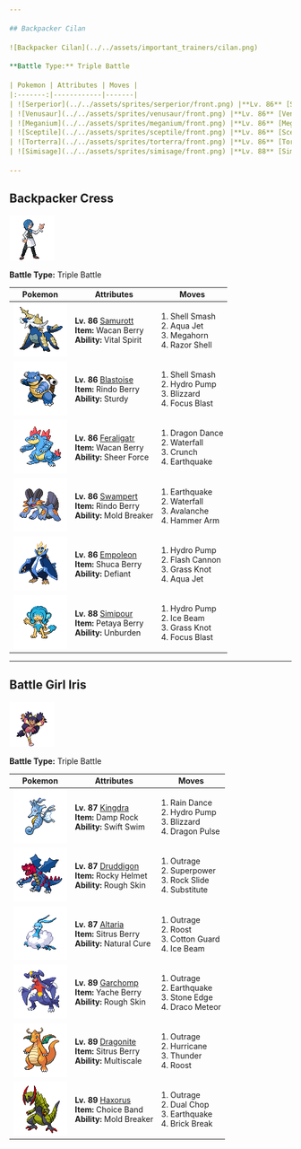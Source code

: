 ```yaml
---

## Backpacker Cilan

![Backpacker Cilan](../../assets/important_trainers/cilan.png)

**Battle Type:** Triple Battle

| Pokemon | Attributes | Moves |
|:-------:|------------|-------|
| ![Serperior](../../assets/sprites/serperior/front.png) |**Lv. 86** [Serperior](../../pokemon/serperior.md/)<br>**Item:** Yache Berry<br>**Ability:** Contrary | 1. Leaf Storm<br>2. Light Screen<br>3. Reflect<br>4. Sunny Day |
| ![Venusaur](../../assets/sprites/venusaur/front.png) |**Lv. 86** [Venusaur](../../pokemon/venusaur.md/)<br>**Item:** Payapa Berry<br>**Ability:** Chlorophyll | 1. Growth<br>2. Earthquake<br>3. Power Whip<br>4. Sludge Bomb |
| ![Meganium](../../assets/sprites/meganium/front.png) |**Lv. 86** [Meganium](../../pokemon/meganium.md/)<br>**Item:** Kebia Berry<br>**Ability:** Natural Cure | 1. Aromatherapy<br>2. Petal Dance<br>3. Toxic<br>4. Leech Seed |
| ![Sceptile](../../assets/sprites/sceptile/front.png) |**Lv. 86** [Sceptile](../../pokemon/sceptile.md/)<br>**Item:** Tanga Berry<br>**Ability:** Adaptability | 1. Energy Ball<br>2. Focus Blast<br>3. Dragon Pulse<br>4. Leaf Storm |
| ![Torterra](../../assets/sprites/torterra/front.png) |**Lv. 86** [Torterra](../../pokemon/torterra.md/)<br>**Item:** Occa Berry<br>**Ability:** Sturdy | 1. Earthquake<br>2. Crunch<br>3. Wood Hammer<br>4. Stone Edge |
| ![Simisage](../../assets/sprites/simisage/front.png) |**Lv. 88** [Simisage](../../pokemon/simisage.md/)<br>**Item:** Liechi Berry<br>**Ability:** Unburden | 1. Leaf Storm<br>2. Rock Slide<br>3. Shadow Claw<br>4. Low Kick |

---
```


## Backpacker Cress

![Backpacker Cress](../../assets/important_trainers/cress.png)

**Battle Type:** Triple Battle

| Pokemon | Attributes | Moves |
|:-------:|------------|-------|
| ![Samurott](../../assets/sprites/samurott/front.png) |**Lv. 86** [Samurott](../../pokemon/samurott.md/)<br>**Item:** Wacan Berry<br>**Ability:** Vital Spirit | 1. Shell Smash<br>2. Aqua Jet<br>3. Megahorn<br>4. Razor Shell |
| ![Blastoise](../../assets/sprites/blastoise/front.png) |**Lv. 86** [Blastoise](../../pokemon/blastoise.md/)<br>**Item:** Rindo Berry<br>**Ability:** Sturdy | 1. Shell Smash<br>2. Hydro Pump<br>3. Blizzard<br>4. Focus Blast |
| ![Feraligatr](../../assets/sprites/feraligatr/front.png) |**Lv. 86** [Feraligatr](../../pokemon/feraligatr.md/)<br>**Item:** Wacan Berry<br>**Ability:** Sheer Force | 1. Dragon Dance<br>2. Waterfall<br>3. Crunch<br>4. Earthquake |
| ![Swampert](../../assets/sprites/swampert/front.png) |**Lv. 86** [Swampert](../../pokemon/swampert.md/)<br>**Item:** Rindo Berry<br>**Ability:** Mold Breaker | 1. Earthquake<br>2. Waterfall<br>3. Avalanche<br>4. Hammer Arm |
| ![Empoleon](../../assets/sprites/empoleon/front.png) |**Lv. 86** [Empoleon](../../pokemon/empoleon.md/)<br>**Item:** Shuca Berry<br>**Ability:** Defiant | 1. Hydro Pump<br>2. Flash Cannon<br>3. Grass Knot<br>4. Aqua Jet |
| ![Simipour](../../assets/sprites/simipour/front.png) |**Lv. 88** [Simipour](../../pokemon/simipour.md/)<br>**Item:** Petaya Berry<br>**Ability:** Unburden | 1. Hydro Pump<br>2. Ice Beam<br>3. Grass Knot<br>4. Focus Blast |

---

## Battle Girl Iris

![Battle Girl Iris](../../assets/important_trainers/iris.png)

**Battle Type:** Triple Battle

| Pokemon | Attributes | Moves |
|:-------:|------------|-------|
| ![Kingdra](../../assets/sprites/kingdra/front.png) |**Lv. 87** [Kingdra](../../pokemon/kingdra.md/)<br>**Item:** Damp Rock<br>**Ability:** Swift Swim | 1. Rain Dance<br>2. Hydro Pump<br>3. Blizzard<br>4. Dragon Pulse |
| ![Druddigon](../../assets/sprites/druddigon/front.png) |**Lv. 87** [Druddigon](../../pokemon/druddigon.md/)<br>**Item:** Rocky Helmet<br>**Ability:** Rough Skin | 1. Outrage<br>2. Superpower<br>3. Rock Slide<br>4. Substitute |
| ![Altaria](../../assets/sprites/altaria/front.png) |**Lv. 87** [Altaria](../../pokemon/altaria.md/)<br>**Item:** Sitrus Berry<br>**Ability:** Natural Cure | 1. Outrage<br>2. Roost<br>3. Cotton Guard<br>4. Ice Beam |
| ![Garchomp](../../assets/sprites/garchomp/front.png) |**Lv. 89** [Garchomp](../../pokemon/garchomp.md/)<br>**Item:** Yache Berry<br>**Ability:** Rough Skin | 1. Outrage<br>2. Earthquake<br>3. Stone Edge<br>4. Draco Meteor |
| ![Dragonite](../../assets/sprites/dragonite/front.png) |**Lv. 89** [Dragonite](../../pokemon/dragonite.md/)<br>**Item:** Sitrus Berry<br>**Ability:** Multiscale | 1. Outrage<br>2. Hurricane<br>3. Thunder<br>4. Roost |
| ![Haxorus](../../assets/sprites/haxorus/front.png) |**Lv. 89** [Haxorus](../../pokemon/haxorus.md/)<br>**Item:** Choice Band<br>**Ability:** Mold Breaker | 1. Outrage<br>2. Dual Chop<br>3. Earthquake<br>4. Brick Break |

